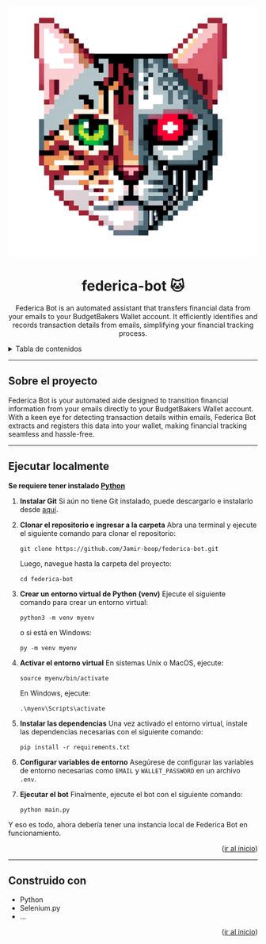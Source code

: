 <!-- LOGO -->
<div align="center" id="top">
<img src="logo.png" alt="image" border="0">
  <h1 align="center">federica-bot 🐱</h1>
  <p align="center">
    Federica Bot is an automated assistant that transfers financial data from your emails to your BudgetBakers Wallet account. It efficiently identifies and records transaction details from emails, simplifying your financial tracking process.
    <br />
  </p>
</div>

<!-- TABLE OF CONTENTS -->
<details>
  <summary>Tabla de contenidos</summary>
  <ol>
    <li>
      <a href="#sobre-el-proyecto">Sobre el Proyecto</a>
    </li>
    <li>
      <a href="#ejecutar-localmente">Ejecutar localmente 🚀</a>
    </li>
    <li>
      <a href="#construido-con">Construido Con</a>
    </li>
  </ol>
</details>
<hr>

## Sobre el proyecto
Federica Bot is your automated aide designed to transition financial information from your emails directly to your BudgetBakers Wallet account. With a keen eye for detecting transaction details within emails, Federica Bot extracts and registers this data into your wallet, making financial tracking seamless and hassle-free.
<hr>

## Ejecutar localmente
**Se requiere tener instalado [Python](https://www.python.org/downloads/)**

1. **Instalar Git**
   Si aún no tiene Git instalado, puede descargarlo e instalarlo desde [aquí](https://git-scm.com/).
2. **Clonar el repositorio e ingresar a la carpeta**
   Abra una terminal y ejecute el siguiente comando para clonar el repositorio:
   ```
   git clone https://github.com/Jamir-boop/federica-bot.git
   ```
   Luego, navegue hasta la carpeta del proyecto:
   ```
   cd federica-bot
   ```
3. **Crear un entorno virtual de Python (venv)**
   Ejecute el siguiente comando para crear un entorno virtual:
   ```
   python3 -m venv myenv
   ```
   o si está en Windows:
   ```
   py -m venv myenv
   ```

4. **Activar el entorno virtual**
   En sistemas Unix o MacOS, ejecute:
   ```
   source myenv/bin/activate
   ```
   En Windows, ejecute:
   ```
   .\myenv\Scripts\activate
   ```
5. **Instalar las dependencias**
   Una vez activado el entorno virtual, instale las dependencias necesarias con el siguiente comando:
   ```
   pip install -r requirements.txt
   ```
6. **Configurar variables de entorno**
   Asegúrese de configurar las variables de entorno necesarias como `EMAIL` y `WALLET_PASSWORD` en un archivo `.env`.

7. **Ejecutar el bot**
   Finalmente, ejecute el bot con el siguiente comando:
   ```
   python main.py
   ```

Y eso es todo, ahora debería tener una instancia local de Federica Bot en funcionamiento.
<p align="right">(<a href="#top">ir al inicio</a>)</p>
<hr>

## Construido con
-   Python
-   Selenium.py
-   ...

<p align="right">(<a href="#top">ir al inicio</a>)</p>
